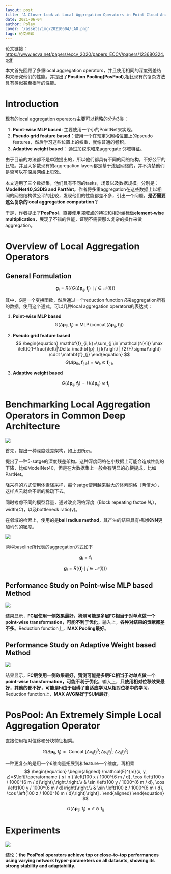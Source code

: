 ```yaml
---
layout: post
title: 'A Closer Look at Local Aggregation Operators in Point Cloud Analysis'
date: 2021-06-04
author: Poley
cover: '/assets/img/20210604/LAO.png'
tags: 论文阅读
---
```


论文链接： https://www.ecva.net/papers/eccv_2020/papers_ECCV/papers/123680324.pdf

本文首先回顾了多重local aggregation operators，并且使用相同的深度残差结构来研究他们的性能。并提出了**Position Pooling(PosPool)**,相比现有的复杂方法具有类似甚至根号的性能。

# Introduction

现有的local aggregation operators主要可以粗略的分为3类：

1. **Point-wise MLP based**: 主要使用一个小的PointNet来实现。
2. **Pseudo grid feature based**：使用一个在预定义网格位置上的pseudo features，然后学习这些位置上的权重，就像普通的卷积。
3. **Adaptive weight based**： 通过加权求和来aggregate 邻域特征。

由于目前的方法都不是单独提出的，所以他们都具有不同的网络结构，不好公平的比较。并且大多数现有的aggregation layers都是基于浅层网络的，并不清楚他们是否可以在深层网络上见效。

本文选用了三个数据集，他们具有不同的tasks，场景以及数据规模。分别是：**ModelNet40,S3DIS and PartNet**。作者将多重aggregation在这些数据上以相同的网络结构做公平的比较，发现他们的性能都差不多，引出一个问题。**是否需要这么复杂的local aggregation computation？**

于是，作者提出了**PosPool**，直接使用邻域点的特征和相对坐标做**element-wise multiplication**，展现了不错的性能，证明不需要那么复杂的操作来做aggregation。

# Overview of Local Aggregation Operators

## General Formulation
$$
\begin{equation}
\mathbf{g}_{i}=R\left(\left\{G\left(\Delta \mathbf{p}_{i j}, \mathbf{f}_{j}\right) \mid j \in \mathcal{N}(i)\right\}\right)
\end{equation}
$$

其中，$G$是一个变换函数，然后通过一个reduction function $R$来aggregation所有的数据。使用这个通式，可以几种local aggregation operators的表达式：

1. **Point-wise MLP based**
$$
\begin{equation}
G\left(\Delta \mathbf{p}_{i j}, \mathbf{f}_{j}\right)=\operatorname{MLP}\left(\operatorname{concat}\left(\Delta \mathbf{p}_{i j}, \mathbf{f}_{j}\right)\right)
\end{equation}
$$

2. **Pseudo grid feature based**
$$
\begin{equation}
\mathbf{f}_{i, k}=\sum_{j \in \mathcal{N}(i)} \max \left(0,1-\frac{\left\|\Delta \mathbf{p}_{j k}\right\|_{2}}{\sigma}\right) \cdot \mathbf{f}_{j}
\end{equation}
$$
$$
\begin{equation}
G\left(\Delta \mathbf{p}_{i k}, \mathbf{f}_{i, k}\right)=\mathbf{w}_{k} \odot \mathbf{f}_{i, k}
\end{equation}
$$
3. **Adaptive weight based**

$$
\begin{equation}
G\left(\Delta \mathbf{p}_{i j}, \mathbf{f}_{j}\right)=H\left(\Delta \mathbf{p}_{i j}\right) \odot \mathbf{f}_{j}
\end{equation}
$$


# Benchmarking Local Aggregation Operators in Common Deep Architecture
![](/assets/img/20210604/LAOF1.png)

首先，提出一种深度残差架构，如上图所示。

提出了一种5-satge的深度残差架构。这种深度网络在小数据上可能会造成性能的下降，比如ModelNet40，但是在大数据集上一般会有明显的心梗提成，比如PartNet。

降采样的方式使用体素降采样，每个satge使用越来越大的体素网格（两倍大），这样点云就会不断的稀疏下去。

同时考虑不同的模型容量，通过改变网络深度（Block repeating factoe $N_r$），width($C$)，以及bottleneck ratio($\gamma$)。

在邻域的检索上，使用的是**ball radius method**，其产生的结果具有相对**KNN**更加均匀的密度。

![](/assets/img/20210604/LAOT1.png)

两种baseline所代表的aggregation方式如下

$$
\begin{equation}
\mathbf{g}_{i}=\mathbf{f}_{i}
\end{equation}
$$

$$
\begin{equation}
\mathbf{g}_{i}=R\left(\left\{\mathbf{f}_{j} \mid j \in \mathcal{N}(i)\right\}\right)
\end{equation}
$$

## Performance Study on Point-wise MLP based Method


![](/assets/img/20210604/LAOT2.png)

结果显示，**FC层使用一侧效果最好，猜测可能是多层FC相当于对单点做一个point-wise transformation，可能不利于优化**。输入上，**各种对结果的贡献都差不多**。Reduction function上，**MAX Pooling最好**。

## Performance Study on Adaptive Weight based Method

![](/assets/img/20210604/LAOT3.png)

结果显示，**FC层使用一侧效果最好，猜测可能是多层FC相当于对单点做一个point-wise transformation，可能不利于优化**。输入上，**只使用相对位移效果最好，其他的都不好，可能是hi由于阻碍了自适应学习从相对位移中的学习**。Reduction function上，**MAX AVG略好于SUM最好**。


# PosPool: An Extremely Simple Local Aggregation Operator

直接使用相对位移和分块特征相乘。

$$
\begin{equation}
G\left(\Delta \mathbf{p}_{i j}, \mathbf{f}_{j}\right)=\text { Concat }\left[\Delta x_{i j} \mathbf{f}_{j}^{0} ; \Delta y_{i j} \mathbf{f}_{j}^{1} ; \Delta z_{i j} \mathbf{f}_{j}^{2}\right]
\end{equation}
$$

一种更复杂的是用一个6维向量拓展到和feature一个维度，再相乘
$$
\begin{equation}
\begin{aligned}
\mathcal{E}^{m}(x, y, z)=&\left[\operatorname { s i n } \left(100 x / 1000^{6 m / d}, \cos \left(100 x / 1000^{6 m / d}\right),\right.\right.\\
& \sin \left(100 y / 1000^{6 m / d}, \cos \left(100 y / 1000^{6 m / d}\right)\right.\\
& \sin \left(100 z / 1000^{6 m / d}, \cos \left(100 z / 1000^{6 m / d}\right)\right] .
\end{aligned}
\end{equation}
$$

$$
\begin{equation}
G\left(\Delta \mathbf{p}_{i j}, \mathbf{f}_{j}\right)=\mathcal{E} \odot \mathbf{f}_{i j}
\end{equation}
$$

# Experiments
![](/assets/img/20210604/LAOF3.png)

结论：**the PosPool operators achieve top or close-to-top performances using varying network hyper-parameters on all datasets, showing its strong stability and adaptability.**
